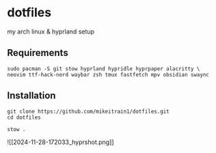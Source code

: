 # dotfiles
my arch linux & hyprland setup 



## Requirements

```
sudo pacman -S git stow hyprland hypridle hyprpaper alacritty \
neovim ttf-hack-nerd waybar zsh tmux fastfetch mpv obsidian swaync 

```


## Installation

```
git clone https://github.com/mikeitrain1/dotfiles.git
cd dotfiles

stow .
```

![[2024-11-28-172033_hyprshot.png]]

